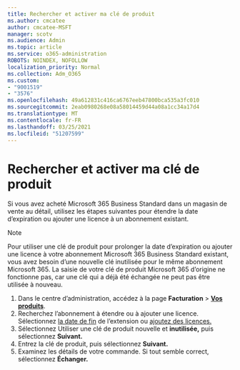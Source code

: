 ```yaml
---
title: Rechercher et activer ma clé de produit
ms.author: cmcatee
author: cmcatee-MSFT
manager: scotv
ms.audience: Admin
ms.topic: article
ms.service: o365-administration
ROBOTS: NOINDEX, NOFOLLOW
localization_priority: Normal
ms.collection: Adm_O365
ms.custom:
- "9001519"
- "3576"
ms.openlocfilehash: 49a612831c416ca6767eeb47800bca535a3fc010
ms.sourcegitcommit: 2eab0980268e08a58014459d44a08a1cc34a17d4
ms.translationtype: MT
ms.contentlocale: fr-FR
ms.lasthandoff: 03/25/2021
ms.locfileid: "51207599"
---
```

# <a name="find-and-activate-my-product-key"></a>Rechercher et activer ma clé de produit

Si vous avez acheté Microsoft 365 Business Standard dans un magasin de vente au détail, utilisez les étapes suivantes pour étendre la date d’expiration ou ajouter une licence à un abonnement existant.

> [!NOTE]
> Pour utiliser une clé de produit pour prolonger la date d’expiration ou ajouter une licence à votre abonnement Microsoft 365 Business Standard existant, vous avez besoin d’une nouvelle clé inutilisée pour le même abonnement Microsoft 365. La saisie de votre clé de produit Microsoft 365 d’origine ne fonctionne pas, car une clé qui a déjà été échangée ne peut pas être utilisée à nouveau.

1. Dans le centre d’administration, accédez à la page **Facturation** > **[Vos produits](https://go.microsoft.com/fwlink/p/?linkid=842054)**.
2. Recherchez l’abonnement à étendre ou à ajouter une licence. Sélectionnez [la date de fin](https://go.microsoft.com/fwlink/p/?linkid=842054) de l’extension ou [ajoutez des licences.](https://go.microsoft.com/fwlink/p/?linkid=842054)
3. Sélectionnez Utiliser une clé de produit nouvelle et **inutilisée,** puis sélectionnez **Suivant.**
4. Entrez la clé de produit, puis sélectionnez **Suivant.**
5. Examinez les détails de votre commande. Si tout semble correct, sélectionnez **Échanger.**